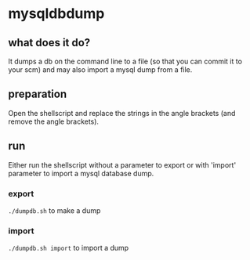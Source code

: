 # mysqldbdump
## what does it do?
It dumps a db on the command line to a file (so that you can commit it to your scm) and may also import a mysql dump from a file.

## preparation
Open the shellscript and replace the strings in the angle brackets (and remove the angle brackets).

## run
Either run the shellscript without a parameter to export or with 'import' parameter to import a mysql database dump.

### export
`./dumpdb.sh` to make a dump

### import
`./dumpdb.sh import` to import a dump
